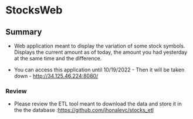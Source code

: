 # StocksWeb

<h2>Summary</h2>

 - Web application meant to display the variation of some stock symbols. Displays the current amount as of today, the amount you had yesterday at the same time and the difference. 


 - You can access this application until 10/19/2022 - Then it will be taken down  - http://34.125.46.224:8080/


<h3> Review  </h3>

 - Please review the ETL tool meant to download the data and store it in the the database :https://github.com/jhonalevc/stocks_etl

 